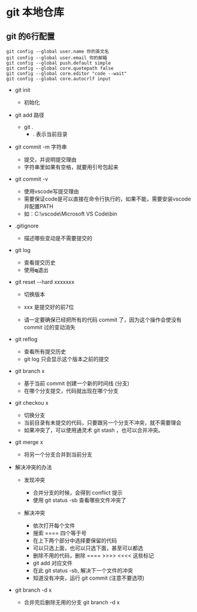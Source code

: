 # git 本地仓库

## git 的6行配置

```
git config --global user.name 你的英文名
git config --global user.email 你的邮箱
git config --global push.default simple
git config --global core.quotepath false
git config --global core.editor "code --wait"
git config --global core.autocrlf input
```

* git init
  * 初始化

* git add 路径
  * git .
    * . 表示当前目录

* git commit -m 字符串
  * 提交，并说明提交理由
  * 字符串里如果有空格，就要用引号包起来

* git commit -v
  * 使用vscode写提交理由
  * 需要保证code是可以直接在命令行执行的，如果不能，需要安装vscode并配置PATH
  * 如：C:\vscode\Microsoft VS Code\bin

* .gitignore
  * 描述哪些变动是不需要提交的

* git log
  * 查看提交历史
  * 使用**q**退出

* git reset --hard xxxxxxx

  * 切换版本

  * xxx 是提交好的前7位
  * 请一定要确保已经把所有的代码 commit 了，因为这个操作会使没有 commit 过的变动消失

* git reflog
  * 查看所有提交历史
  * git log 只会显示这个版本之前的提交

* git branch x
  * 基于当前 commit 创建一个新的时间线 (分支)
  * 在哪个分支提交，代码就出现在哪个分支

* git checkou x
  * 切换分支
  * 当前目录有未提交的代码，只要跟另一个分支不冲突，就不需要理会
  * 如果冲突了，可以使用通灵术 git stash ，也可以合并冲突。

* git merge x
  * 将另一个分支合并到当前分支

* 解决冲突的办法

  * 发现冲突
    * 合并分支的时候，会得到 conflict 提示
    * 使用 git status -sb 查看哪些文件冲突了

  * 解决冲突
    * 依次打开每个文件
    * 搜索 ==== 四个等于号
    * 在上下两个部分中选择要保留的代码
    * 可以只选上面，也可以只选下面，甚至可以都选
    * 删除不用的代码，删除 ==== >>>> <<<< 这些标记
    * git add 对应文件
    * 在此 git status -sb, 解决下一个文件的冲突
    * 知道没有冲突，运行 git commit (注意不要选项)

* git branch -d x

  * 合并完后删除无用的分支 git branch -d x

    